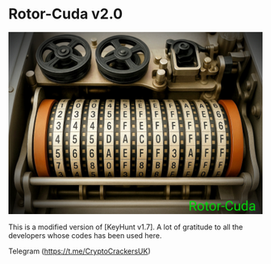 # Rotor-Cuda  v2.0
![alt text](Linux.jpg "Rotor-Cuda")

This is a modified version of [KeyHunt v1.7].
A lot of gratitude to all the developers whose codes has been used here.

Telegram (https://t.me/CryptoCrackersUK)
